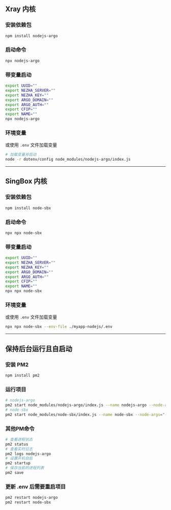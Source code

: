 ## Xray 内核

### 安装依赖包
```bash
npm install nodejs-argo
```

### 启动命令
```bash
npx nodejs-argo
```

### 带变量启动
```bash
export UUID=""
export NEZHA_SERVER=""
export NEZHA_KEY=""
export ARGO_DOMAIN=""
export ARGO_AUTH=""
export CFIP=""
export NAME=""
npx nodejs-argo
```

### 环境变量
或使用 `.env` 文件加载变量

```bash
# 加载变量并启动
node -r dotenv/config node_modules/nodejs-argo/index.js
```

----

## SingBox 内核

### 安装依赖包
```bash
npm install node-sbx
```

### 启动命令
```bash
npx npx node-sbx
```

### 带变量启动
```bash
export UUID=""
export NEZHA_SERVER=""
export NEZHA_KEY=""
export ARGO_DOMAIN=""
export ARGO_AUTH=""
export CFIP=""
export NAME=""
npx npx node-sbx
```

### 环境变量
或使用 `.env` 文件加载变量

```bash
npx npx node-sbx --env-file ./myapp-nodejs/.env
```

---

## 保持后台运行且自启动

### 安装 PM2
```bash
npm install pm2
```

### 运行项目
```bash
# nodejs-argo
pm2 start node_modules/nodejs-argo/index.js --name nodejs-argo --node-args="-r dotenv/config"
# node-sbx
pm2 start node_modules/node-sbx/index.js --name node-sbx --node-args="-r dotenv/config"
```

### 其他PM命令
```bash
# 查看进程状态
pm2 status
# 查看实时日志
pm2 logs nodejs-argo
# 设置开机自启
pm2 startup
# 保存当前的进程列表
pm2 save
```

### 更新 .env 后需要重启项目
```bash
pm2 restart nodejs-argo
pm2 restart node-sbx
```
